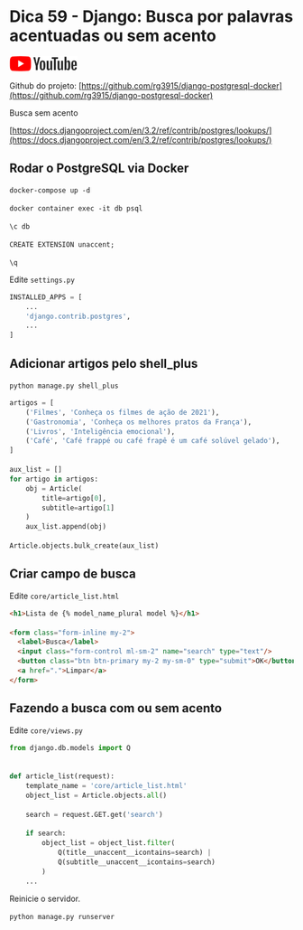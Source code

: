 # Dica 59 - Django: Busca por palavras acentuadas ou sem acento

<a href="https://youtu.be/rMW562J6tGE">
    <img src="../.gitbook/assets/youtube.png">
</a>

Github do projeto: [https://github.com/rg3915/django-postgresql-docker](https://github.com/rg3915/django-postgresql-docker)

Busca sem acento

[https://docs.djangoproject.com/en/3.2/ref/contrib/postgres/lookups/](https://docs.djangoproject.com/en/3.2/ref/contrib/postgres/lookups/)

## Rodar o PostgreSQL via Docker

```
docker-compose up -d

docker container exec -it db psql

\c db

CREATE EXTENSION unaccent;

\q
```

Edite `settings.py`

```python
INSTALLED_APPS = [
    ...
    'django.contrib.postgres',
    ...
]
```

## Adicionar artigos pelo shell_plus

`python manage.py shell_plus`

```python
artigos = [
    ('Filmes', 'Conheça os filmes de ação de 2021'),
    ('Gastronomia', 'Conheça os melhores pratos da França'),
    ('Livros', 'Inteligência emocional'),
    ('Café', 'Café frappé ou café frapê é um café solúvel gelado'),
]

aux_list = []
for artigo in artigos:
    obj = Article(
        title=artigo[0],
        subtitle=artigo[1]
    )
    aux_list.append(obj)

Article.objects.bulk_create(aux_list)
```


## Criar campo de busca

Edite `core/article_list.html`

```html
<h1>Lista de {% model_name_plural model %}</h1>

<form class="form-inline my-2">
  <label>Busca</label>
  <input class="form-control ml-sm-2" name="search" type="text"/>
  <button class="btn btn-primary my-2 my-sm-0" type="submit">OK</button>
  <a href=".">Limpar</a>
</form>

```

## Fazendo a busca com ou sem acento

Edite `core/views.py`

```python
from django.db.models import Q


def article_list(request):
    template_name = 'core/article_list.html'
    object_list = Article.objects.all()

    search = request.GET.get('search')

    if search:
        object_list = object_list.filter(
            Q(title__unaccent__icontains=search) |
            Q(subtitle__unaccent__icontains=search)
        )
    ...
```

Reinicie o servidor.

`python manage.py runserver`

